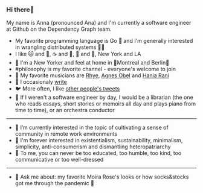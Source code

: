 ### Hi there🍍


My name is Anna (pronounced Ana) and I'm currently a software engineer at Github on the Dependency Graph team.

- My favorite programming language is Go 🐨 and I'm generally interested in wrangling distributed systems 👩‍🔬
- I like 🐱 and 🐶, ☕ and 🍵, 🌴 and 🌲, New York and LA 
- 🗽 I'm a New Yorker and feel at home in 🧡Montreal and Berlin💛
- #philosophy is my favorite channel - everyone's welcome to join
- 🎼 My favorite musicians are [Rhye](https://open.spotify.com/artist/2AcUPzkVWo81vumdzeLLRN?si=qil8FB-DQYyX3GFU9cEoqg), [Agnes Obel](https://open.spotify.com/artist/1rKrEdI6GKirxWHxIUPYms?si=8BNLg3O-T3iVMHJo469G9A) and [Hania Rani](https://open.spotify.com/artist/14YzutUdMwS9yTnI0IFBaD?si=Np4V4UdYR06IuavEpN0JBQ)
- 📜 I occasionaly [write](https://nnrsntl.medium.com/)
- 🐦 More often, I like [other people's tweets](https://twitter.com/nnrsntl)
- 🎻 If I weren't a software engineer by day, I would be a librarian (the one who reads essays, short stories or memoirs all day and plays piano from time to time), or an orchestra conductor
______
- 🌟 I’m currently interested in the topic of cultivating a sense of community in remote work environments
- 🌊 I'm forever interested in existentialism, sustainability, minimalism, simplicity, anti-consumerism and dismantling heteropatriarchy 
- 🖤 To me, you can never be too educated, too humble, too kind, too communicative or too well-dressed
______
- 💬 Ask me about: my favorite Moira Rose's looks or how socks&stocks got me through the pandemic 🐾
